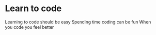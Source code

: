 # Learn to code
Learning to code should be easy
Spending time coding can be fun
When you code you feel better
